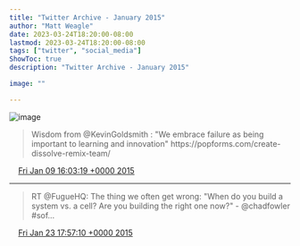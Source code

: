 ```yaml
---
title: "Twitter Archive - January 2015"
author: "Matt Weagle"
date: 2023-03-24T18:20:00-08:00
lastmod: 2023-03-24T18:20:00-08:00
tags: ["twitter", "social_media"]
ShowToc: true
description: "Twitter Archive - January 2015"

image: ""

---
```

![image](/sadtwitterbird3.jpg)

> Wisdom from @KevinGoldsmith : "We embrace failure as being important to learning and innovation" https://popforms\.com/create\-dissolve\-remix\-team/

<img src="./media/tweet.ico" width="12" /> [Fri Jan 09 16:03:19 +0000 2015](https://twitter.com/mweagle/status/553582799504936962)

----

> RT @FugueHQ: The thing we often get wrong: "When do you build a system vs\. a cell? Are you building the right one now?" \- @chadfowler   
> \#sof…

<img src="./media/tweet.ico" width="12" /> [Fri Jan 23 17:57:10 +0000 2015](https://twitter.com/mweagle/status/558684881647988737)